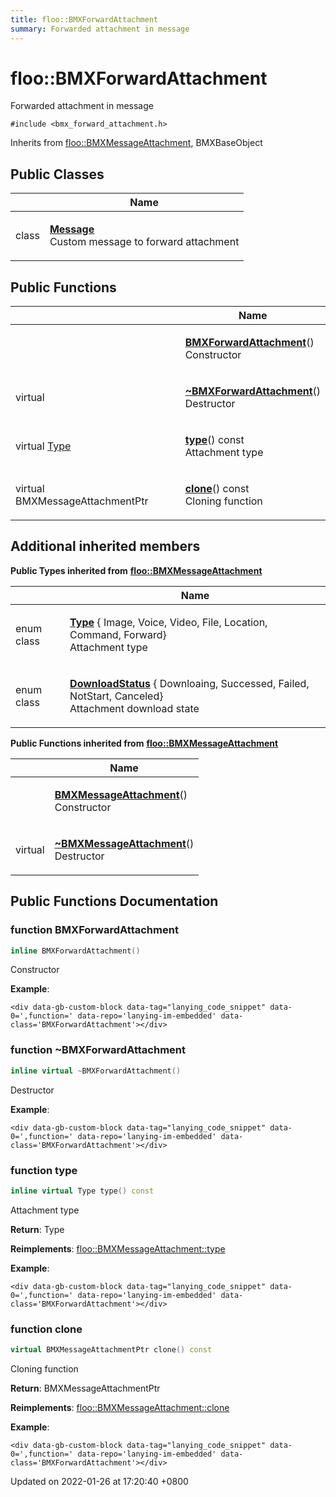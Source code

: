```yaml
---
title: floo::BMXForwardAttachment
summary: Forwarded attachment in message
---
```


# floo::BMXForwardAttachment

Forwarded attachment in message

`#include <bmx_forward_attachment.h>`

Inherits from [floo::BMXMessageAttachment](classfloo\_1\_1\_b\_m\_x\_message\_attachment.md), BMXBaseObject

## Public Classes

|       | Name                                                                                                                                        |
| ----- | ------------------------------------------------------------------------------------------------------------------------------------------- |
| class | <p><a href="classfloo_1_1_b_m_x_forward_attachment_1_1_message.md"><strong>Message</strong></a><br>Custom message to forward attachment</p> |

## Public Functions

|                                                                            | Name                                                                                                                                                 |
| -------------------------------------------------------------------------- | ---------------------------------------------------------------------------------------------------------------------------------------------------- |
|                                                                            | <p><a href="classfloo_1_1_b_m_x_forward_attachment.md#function-bmxforwardattachment"><strong>BMXForwardAttachment</strong></a>()<br>Constructor</p>  |
| virtual                                                                    | <p><a href="classfloo_1_1_b_m_x_forward_attachment.md#function-~bmxforwardattachment"><strong>~BMXForwardAttachment</strong></a>()<br>Destructor</p> |
| virtual [Type](classfloo\_1\_1\_b\_m\_x\_message\_attachment.md#enum-type) | <p><a href="classfloo_1_1_b_m_x_forward_attachment.md#function-type"><strong>type</strong></a>() const<br>Attachment type</p>                        |
| virtual BMXMessageAttachmentPtr                                            | <p><a href="classfloo_1_1_b_m_x_forward_attachment.md#function-clone"><strong>clone</strong></a>() const<br>Cloning function</p>                     |

## Additional inherited members

**Public Types inherited from** [**floo::BMXMessageAttachment**](classfloo\_1\_1\_b\_m\_x\_message\_attachment.md)

|            | Name                                                                                                                                                                                                 |
| ---------- | ---------------------------------------------------------------------------------------------------------------------------------------------------------------------------------------------------- |
| enum class | <p><a href="classfloo_1_1_b_m_x_message_attachment.md#enum-type"><strong>Type</strong></a> { Image, Voice, Video, File, Location, Command, Forward}<br>Attachment type</p>                           |
| enum class | <p><a href="classfloo_1_1_b_m_x_message_attachment.md#enum-downloadstatus"><strong>DownloadStatus</strong></a> { Downloaing, Successed, Failed, NotStart, Canceled}<br>Attachment download state</p> |

**Public Functions inherited from** [**floo::BMXMessageAttachment**](classfloo\_1\_1\_b\_m\_x\_message\_attachment.md)

|         | Name                                                                                                                                                 |
| ------- | ---------------------------------------------------------------------------------------------------------------------------------------------------- |
|         | <p><a href="classfloo_1_1_b_m_x_message_attachment.md#function-bmxmessageattachment"><strong>BMXMessageAttachment</strong></a>()<br>Constructor</p>  |
| virtual | <p><a href="classfloo_1_1_b_m_x_message_attachment.md#function-~bmxmessageattachment"><strong>~BMXMessageAttachment</strong></a>()<br>Destructor</p> |

## Public Functions Documentation

### function BMXForwardAttachment

```cpp
inline BMXForwardAttachment()
```

Constructor

**Example**:

```
<div data-gb-custom-block data-tag="lanying_code_snippet" data-0=',function=' data-repo='lanying-im-embedded' data-class='BMXForwardAttachment'></div>
```

### function \~BMXForwardAttachment

```cpp
inline virtual ~BMXForwardAttachment()
```

Destructor

**Example**:

```
<div data-gb-custom-block data-tag="lanying_code_snippet" data-0=',function=' data-repo='lanying-im-embedded' data-class='BMXForwardAttachment'></div>
```

### function type

```cpp
inline virtual Type type() const
```

Attachment type

**Return**: Type

**Reimplements**: [floo::BMXMessageAttachment::type](classfloo\_1\_1\_b\_m\_x\_message\_attachment.md#function-type)

**Example**:

```
<div data-gb-custom-block data-tag="lanying_code_snippet" data-0=',function=' data-repo='lanying-im-embedded' data-class='BMXForwardAttachment'></div>
```

### function clone

```cpp
virtual BMXMessageAttachmentPtr clone() const
```

Cloning function

**Return**: BMXMessageAttachmentPtr

**Reimplements**: [floo::BMXMessageAttachment::clone](classfloo\_1\_1\_b\_m\_x\_message\_attachment.md#function-clone)

**Example**:

```
<div data-gb-custom-block data-tag="lanying_code_snippet" data-0=',function=' data-repo='lanying-im-embedded' data-class='BMXForwardAttachment'></div>
```



Updated on 2022-01-26 at 17:20:40 +0800
